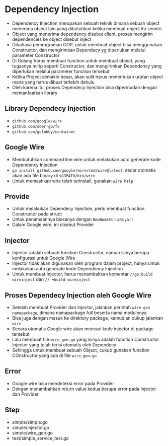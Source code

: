 # Dependency Injection
- Dependency Injection merupakan sebuah teknik dimana sebuah object menerima object lain yang dibutuhkan ketika membuat object itu sendiri
- Object yang menerima dependency disebut client, proses mengirim dependencies ke object disebut inject
- Dibahasa pemrograman OOP, untuk membuat object bisa menggunakan Constructor, dan mengirimkan Dependecy yg diperlukan melalui parameter Constructor
- Di Golang harus membuat function untuk membuat object, yang tugasnya mirip seperti Constructor, dan mengirimkan Dependency yang diperlukan melalui parameter function tersebut
- Ketika Project semakin besar, akan sulit harus menentukan urutan object mana yang harus dibuat terlebih dahulu
- Oleh karena itu, proses Dependecy Injection bisa dipermudah dengan memanfaatkan library

## Library Dependecy Injection
- `github.com/google/wire`
- `github.com/uber-go/fx`
- `github.com/golobby/container`

## Google Wire
- Membutuhkan command line wire untuk melakukan auto generate kode Dependency Injection
- `go install github.com/google/wire/cmd/wire@latest`, secar otomatis akan ada file binary di `$GOPATH/bin/wire`
- Untuk memastikan wire telah terinstall, gunakan `wire help`

## Provide 
- Untuk melakukan Dependecy Injection, perlu membuat function Constructor pada struct
- Untuk penamaannya biasanya dengan `NewNamaStructnya()`
- Dalam Google wire, ini disebut Provider

## Injector
- Injector adalah sebuah function Constructor, namun isinya berupa konfigurasi untuk Google Wire
- Injector tidak akan digunakan oleh program dalam project, hanya untuk melakukan auto generate kode Dependency Injection
- Untuk membuat Injector, harus menambahkan komentar `//go:build wireinject` dan `// +build wireinject`

## Proses Dependecy Injection oleh Google Wire
- Setelah membuat Provider dan Injector, jalankan perintah `wire gen namapackage`, dimana namapackage full beserta nama modulenya
- Bisa juga dengan masuk ke direktory package, kemudian cukup jalankan `wire`
- Secara otomatis Google wire akan mencari kode injector di package tersebut
- Lalu membuat file `wire_gen.go` yang isinya adalah function Constructor Injector yang telah terisi otomatis oleh Dependecy
- Sehingga untuk membuat sebuah Object, cukup gunakan function COnstructor yang ada di file `wire_gen.go`

## Error
- Google wire bisa mendeteksi error pada Provider
- Dengan menambahkan return value kedua berupa error pada Injector dan Provider

## Step
- simple/simple.go
- simple/injector.go
- simple/wire_gen.go
- test/simple_service_test.go
